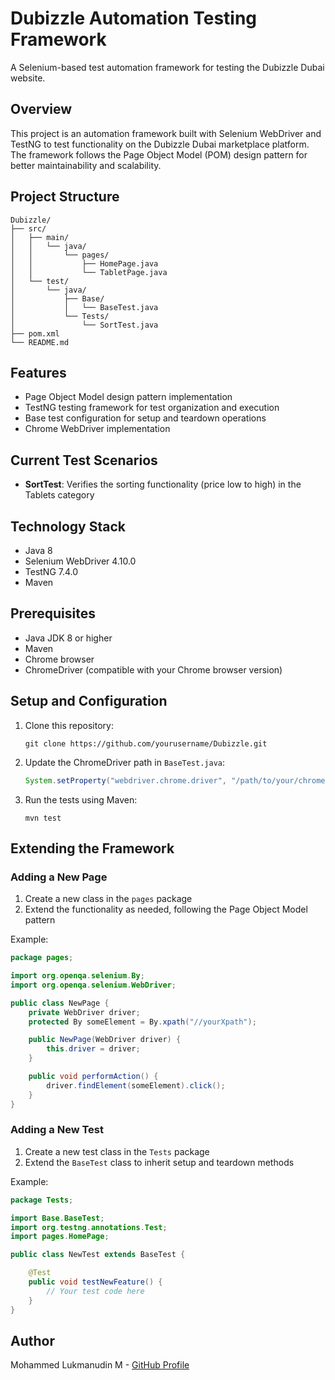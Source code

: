 # Dubizzle Automation Testing Framework

A Selenium-based test automation framework for testing the Dubizzle Dubai website.

## Overview

This project is an automation framework built with Selenium WebDriver and TestNG to test functionality on the Dubizzle Dubai marketplace platform. The framework follows the Page Object Model (POM) design pattern for better maintainability and scalability.

## Project Structure

```
Dubizzle/
├── src/
│   ├── main/
│   │   └── java/
│   │       └── pages/
│   │           ├── HomePage.java
│   │           └── TabletPage.java
│   └── test/
│       └── java/
│           ├── Base/
│           │   └── BaseTest.java
│           └── Tests/
│               └── SortTest.java
├── pom.xml
└── README.md
```

## Features

- Page Object Model design pattern implementation
- TestNG testing framework for test organization and execution
- Base test configuration for setup and teardown operations
- Chrome WebDriver implementation

## Current Test Scenarios

- **SortTest**: Verifies the sorting functionality (price low to high) in the Tablets category

## Technology Stack

- Java 8
- Selenium WebDriver 4.10.0
- TestNG 7.4.0
- Maven

## Prerequisites

- Java JDK 8 or higher
- Maven
- Chrome browser
- ChromeDriver (compatible with your Chrome browser version)

## Setup and Configuration

1. Clone this repository:
   ```
   git clone https://github.com/yourusername/Dubizzle.git
   ```

2. Update the ChromeDriver path in `BaseTest.java`:
   ```java
   System.setProperty("webdriver.chrome.driver", "/path/to/your/chromedriver");
   ```

3. Run the tests using Maven:
   ```
   mvn test
   ```

## Extending the Framework

### Adding a New Page

1. Create a new class in the `pages` package
2. Extend the functionality as needed, following the Page Object Model pattern

Example:
```java
package pages;

import org.openqa.selenium.By;
import org.openqa.selenium.WebDriver;

public class NewPage {
    private WebDriver driver;
    protected By someElement = By.xpath("//yourXpath");

    public NewPage(WebDriver driver) {
        this.driver = driver;
    }

    public void performAction() {
        driver.findElement(someElement).click();
    }
}
```

### Adding a New Test

1. Create a new test class in the `Tests` package
2. Extend the `BaseTest` class to inherit setup and teardown methods

Example:
```java
package Tests;

import Base.BaseTest;
import org.testng.annotations.Test;
import pages.HomePage;

public class NewTest extends BaseTest {

    @Test
    public void testNewFeature() {
        // Your test code here
    }
}
```



## Author
Mohammed Lukmanudin M - [GitHub Profile](https://github.com/redJavaMan)
